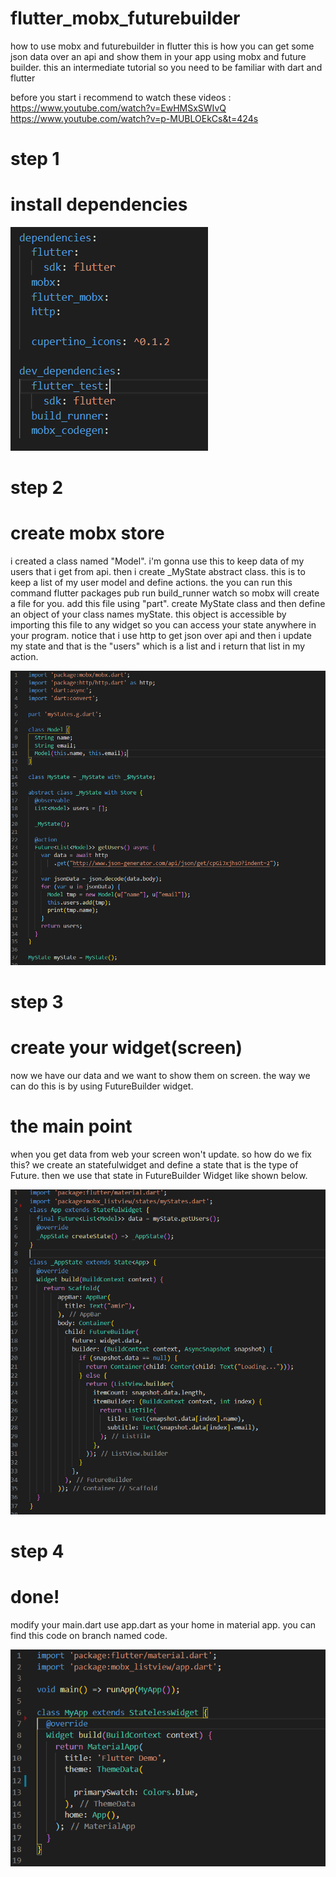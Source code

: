 # flutter_mobx_futurebuilder
how to use mobx and futurebuilder in flutter
this is how you can get some json data over an api and show them in your app using mobx and future builder.
this an intermediate tutorial so you need to be familiar with dart and flutter

before you start i recommend to watch these videos :
https://www.youtube.com/watch?v=EwHMSxSWIvQ
https://www.youtube.com/watch?v=p-MUBLOEkCs&t=424s

# step 1
# install dependencies

![alt text](https://raw.githubusercontent.com/amirbayat98/flutter_mobx_futurebuilder/code/PicsTutorial/pubsec.yaml)

# step 2
# create mobx store

i created a class named "Model". i'm gonna use this to keep data of my users that i get from api.
then i create _MyState abstract class. this is to keep a list of my user model and define actions. the you can run this command 
flutter packages pub run build_runner watch so mobx will create a file for you. add this file using "part". create MyState class and then define an object of your class names myState.
this object is accessible by importing this file to any widget so you can access your state anywhere in your program.
notice that i use http to get json over api and then i update my state and that is the "users" which is a list and i return that list in my action.

![alt text](https://raw.githubusercontent.com/amirbayat98/flutter_mobx_futurebuilder/code/PicsTutorial/myState.PNG)

# step 3
# create your widget(screen)
now we have our data and we want to show them on screen. the way we can do this is by using FutureBuilder widget. 
# the main point 
when you get data from web your screen won't update. so how do we fix this? 
we create an statefulwidget and define a state that is the type of Future. then we use that state in FutureBuilder Widget like shown below.

![alt text](https://raw.githubusercontent.com/amirbayat98/flutter_mobx_futurebuilder/code/PicsTutorial/app.PNG)

# step 4
# done!
modify your main.dart use app.dart as your home in material app. 
you can find this code on branch named code.

![alt text](https://raw.githubusercontent.com/amirbayat98/flutter_mobx_futurebuilder/code/PicsTutorial/main.PNG)

